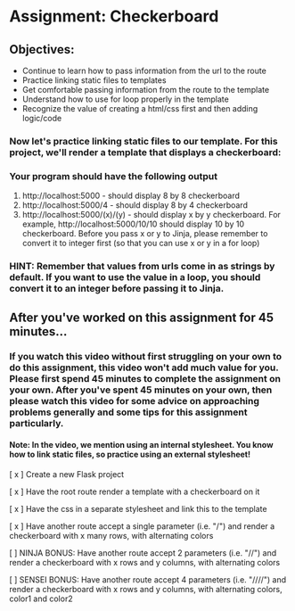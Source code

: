 # Assignment: Checkerboard
## Objectives:
- Continue to learn how to pass information from the url to the route
- Practice linking static files to templates
- Get comfortable passing information from the route to the template
- Understand how to use for loop properly in the template
- Recognize the value of creating a html/css first and then adding logic/code

### Now let's practice linking static files to our template. For this project, we'll render a template that displays a checkerboard:



### Your program should have the following output

1. http://localhost:5000 - should display 8 by 8 checkerboard
2. http://localhost:5000/4 - should display 8 by 4 checkerboard
3. http://localhost:5000/(x)/(y) - should display x by y checkerboard.  For example, http://localhost:5000/10/10 should display 10 by 10 checkerboard.  Before you pass x or y to Jinja, please remember to convert it to integer first (so that you can use x or y in a for loop)

### HINT: Remember that values from urls come in as strings by default. If you want to use the value in a loop, you should convert it to an integer before passing it to Jinja.

## After you've worked on this assignment for 45 minutes...

### If you watch this video without first struggling on your own to do this assignment, this video won't add much value for you. Please first spend 45 minutes to complete the assignment on your own. After you've spent 45 minutes on your own, then please watch this video for some advice on approaching problems generally and some tips for this assignment particularly.

#### Note: In the video, we mention using an internal stylesheet. You know how to link static files, so practice using an external stylesheet!


[ x ] Create a new Flask project

[ x ] Have the root route render a template with a checkerboard on it

[ x ] Have the css in a separate stylesheet and link this to the template

[ x ] Have another route accept a single parameter (i.e. "/<x>") and render a checkerboard with x many rows, with alternating colors

[  ] NINJA BONUS: Have another route accept 2 parameters (i.e. "/<x>/<y>") and render a checkerboard with x rows and y columns, with alternating colors

[  ] SENSEI BONUS: Have another route accept 4 parameters (i.e. "/<x>/<y>/<color1>/<color2>") and render a checkerboard with x rows and y columns, with alternating colors, color1 and color2